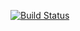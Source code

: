 [![Build Status](https://travis-ci.org/dcooper12/redditclone.svg?branch=master)](https://travis-ci.org/dcooper12/redditclone)
